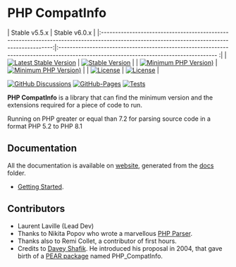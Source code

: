 # PHP CompatInfo

|                                                                Stable v5.5.x                                                                |                                                                                   Stable v6.0.x                                         |
|:-------------------------------------------------------------------------------------------------------------------------------------------:|:-------------------------------------------------------------------------------------------------------------------------------------- :|
| [![Latest Stable Version](https://img.shields.io/badge/packagist-v5.5.5-blue)](https://packagist.org/packages/bartlett/php-compatinfo)      | [![Stable Version](https://img.shields.io/packagist/v/bartlett/php-compatinfo)](https://packagist.org/packages/bartlett/php-compatinfo) |
| [![Minimum PHP Version)](https://img.shields.io/packagist/php-v/bartlett/php-compatinfo/5.5.5)](https://www.php.net/supported-versions.php) | [![Minimum PHP Version)](https://img.shields.io/packagist/php-v/bartlett/php-compatinfo)](https://www.php.net/supported-versions.php)   |
| [![License](https://img.shields.io/packagist/l/bartlett/php-compatinfo)](https://github.com/llaville/php-compatinfo/blob/master/LICENSE)    | [![License](https://img.shields.io/packagist/l/bartlett/php-compatinfo)](https://github.com/llaville/php-compatinfo/blob/6.0/LICENSE)   |

  [![GitHub Discussions](https://img.shields.io/github/discussions/llaville/php-compatinfo)](https://github.com/llaville/php-compatinfo/discussions)
  [![GitHub-Pages](https://github.com/llaville/php-compatinfo/actions/workflows/gh-pages.yml/badge.svg)](https://github.com/llaville/php-compatinfo/actions/workflows/gh-pages.yml)
  [![Tests](https://github.com/llaville/php-compatinfo/actions/workflows/php-tests.yaml/badge.svg)](https://github.com/llaville/php-compatinfo/actions/workflows/php-tests.yaml)

**PHP CompatInfo** is a library that can find the minimum version and the extensions required for a piece of code to run.

Running on PHP greater or equal than 7.2 for parsing source code in a format PHP 5.2 to PHP 8.1

## Documentation

All the documentation is available on [website](https://llaville.github.io/php-compatinfo),
generated from the [docs](https://github.com/llaville/php-compatinfo/tree/master/docs) folder.

* [Getting Started](docs/getting-started.md).

## Contributors

* Laurent Laville (Lead Dev)
* Thanks to Nikita Popov who wrote a marvellous [PHP Parser](https://github.com/nikic/PHP-Parser).
* Thanks also to Remi Collet, a contributor of first hours.
* Credits to [Davey Shafik](https://github.com/dshafik). He introduced his proposal in 2004, that gave birth of a [PEAR package](http://pear.php.net/package/PHP_CompatInfo) named PHP_CompatInfo.
